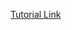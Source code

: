[Tutorial Link](https://www.youtube.com/watch?v=KTFH4P8unUQ&list=LL&index=3&ab_channel=JohnKomarnicki)
